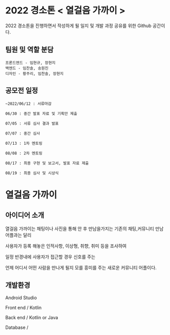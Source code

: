 # 2022 경소톤 < 열걸음 가까이 >

2022 경소톤을 진행하면서 작성하게 될 일지 및 개발 과정 공유를 위한 Github 공간이다.

## 팀원 및 역할 분담
```
프론드엔드 - 임현규, 장현지
백엔드 - 임찬솔, 송원진
디자인 - 황주리, 임찬솔, 장현지
```

## 공모전 일정

    ~2022/06/12 : 서류마감
  
    06/30 : 중간 발표 자료 및 기획안 제출
  
    07/05 : 서류 심사 결과 발표
   
    07/07 : 중간 심사
  
    07/13 : 1차 멘토링
  
    08/08 : 2차 멘토링
  
    08/17 : 최종 구현 및 보고서, 발표 자료 제출
  
    08/19 : 최종 심사 및 시상식
  
  
# 열걸음 가까이 

## 아이디어 소개

열걸음 가까이는 채팅이나 사진을 통해 안 후 만남을가지는 기존의 채팅,커뮤니티 만남 어플과는 달리 

사용자가 등록 해놓은 인적사항, 이상형, 취향, 취미 등을 조사하여

일정 반경내에 사용자가 접근할 경우 신호를 주는

언제 어디서 어떤 사람을 만나게 될지 모를 흥미를 주는 새로운 커뮤니티 어플이다.



## 개발환경

Android Studio

Front end / Kotlin

Back end / Kotlin or Java

Database / 
